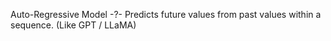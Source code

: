 

Auto-Regressive Model
-?-
Predicts future values from past values within a sequence.  (Like GPT / LLaMA)

